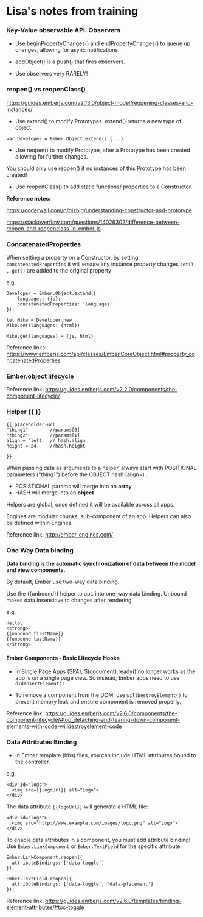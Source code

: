 # Lisa's notes from training

### Key-Value observable API: Observers

* Use beginPropertyChanges() and endPropertyChanges() to queue up changes, allowing for async notifications. 

* addObject() is a push() that fires observers. 

* Use observers very RARELY!

### reopen() vs reopenClass()

https://guides.emberjs.com/v2.13.0/object-model/reopening-classes-and-instances/

* Use extend() to modify Prototypes.  extend() returns a new type of object.

``` var Developer = Ember.Object.extend() {...} ```

* Use reopen() to modify Prototype, after a Prototype has been created allowing for further changes. 

You should only use reopen() if no instances of this Prototype has been created!

* Use reopenClass() to add static functions/ properties to a Constructor. 

**Reference notes:**

https://coderwall.com/p/qjzbig/understanding-constructor-and-prototype

https://stackoverflow.com/questions/14026302/difference-between-reopen-and-reopenclass-in-ember-js

### ConcatenatedProperties

When setting a property on a Constructor, by setting ```concatenatedProperties``` it will ensure any instance property changes  ```set() , get()``` are added to the original property

e.g.

```
Developer = Ember.Object.extend({
    languages: {js};
    concatenatedProperties: 'languages'
});

let Mike = Developer.new
Mike.set(languages: {html})

Mike.get(languages) = {js, html} 
```

Reference links:
https://www.emberjs.com/api/classes/Ember.CoreObject.html#property_concatenatedProperties

### Ember.object lifecycle

Reference link: 
https://guides.emberjs.com/v2.2.0/components/the-component-lifecycle/

### Helper {{ }}

```
{{ placeholder-url
"thing1"        //params[0]
"thing2"        //params[1]
align = "left   // hash.align
height = 24     //hash.height

}}
```

When passing data as arguments to a helper, always start with POSITIONAL parameters ("thing1") before the OBJECT hash (align=) .

* POSISTIONAL params will merge into an **array** 
* HASH will merge into an **object**

Helpers are global, once defined it will be available across all apps.

Engines are modular chunks, sub-component of an app.  Helpers can also be defined within Engines.

Reference link:
http://ember-engines.com/

### One Way Data binding

**Data binding is the automatic synchronization of data between the model and view components.**

By default, Ember use two-way data binding.

Use the {{unbound}} helper to opt. into one-way data binding.   Unbound makes data insensitive to changes after rendering.

e.g.

```
Hello,
<strong>
{{unbound firstName}}
{{unbound lastName}}
</strong>
```

#### Ember Components - Basic Lifecycle Hooks

* In Single Page Apps (SPA), $(document).ready() no longer works as the app is on a single page view.  So instead, Ember apps need to use ```didInsertElement()```

* To remove a component from the DOM, use ```willDestroyElement()``` to prevent memory leak and ensure component is removed properly.

Reference link: 
https://guides.emberjs.com/v2.6.0/components/the-component-lifecycle/#toc_detaching-and-tearing-down-component-elements-with-code-willdestroyelement-code

### Data Attributes Binding

* In Ember template (hbs) files, you can include HTML attributes bound to the controller.

e.g.

```
<div id="logo">
  <img src={{logoUrl}} alt="Logo">
</div>
```
The data attribute ```{{logoUrl}}``` will generate a HTML file:

```
<div id="logo">
  <img src="http://www.example.com/images/logo.png" alt="Logo">
</div>
```

To enable data attributes in a component, you must add attribute binding! Use ```Ember.LinkComponent``` or ```Ember.TextField``` for the specific attribute:

```
Ember.LinkComponent.reopen({
  attributeBindings: ['data-toggle']
});

Ember.TextField.reopen({
  attributeBindings: ['data-toggle', 'data-placement']
});
```

Reference link: https://guides.emberjs.com/v2.6.0/templates/binding-element-attributes/#toc-toggle